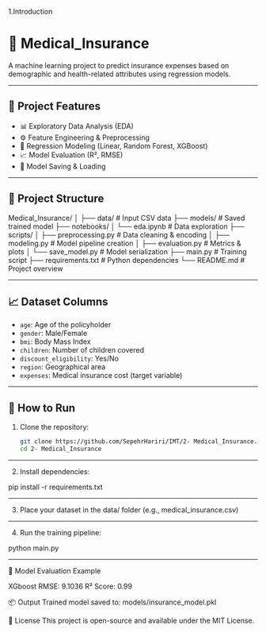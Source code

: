 1.Introduction

# 🧮 Medical_Insurance

A machine learning project to predict insurance expenses based on demographic and health-related attributes using regression models.

---

## 📌 Project Features

- 📊 Exploratory Data Analysis (EDA)
- ⚙️ Feature Engineering & Preprocessing
- 🧠 Regression Modeling (Linear, Random Forest, XGBoost)
- 📈 Model Evaluation (R², RMSE)
- 💾 Model Saving & Loading

---

## 📂 Project Structure

Medical_Insurance/
│
├── data/ # Input CSV data
├── models/ # Saved trained model
├── notebooks/
│ └── eda.ipynb # Data exploration
├── scripts/
│ ├── preprocessing.py # Data cleaning & encoding
│ ├── modeling.py # Model pipeline creation
│ ├── evaluation.py # Metrics & plots
│ └── save_model.py # Model serialization
├── main.py # Training script
├── requirements.txt # Python dependencies
└── README.md # Project overview


---

## 📈 Dataset Columns

- `age`: Age of the policyholder  
- `gender`: Male/Female  
- `bmi`: Body Mass Index  
- `children`: Number of children covered  
- `discount_eligibility`: Yes/No  
- `region`: Geographical area  
- `expenses`: Medical insurance cost (target variable)

---

## 🚀 How to Run

1. Clone the repository:
   ```bash
   git clone https://github.com/SepehrHariri/IMT/2- Medical_Insurance.git
   cd 2- Medical_Insurance

---------------------------------------------------------------------------------------------

2. Install dependencies:

pip install -r requirements.txt

---------------------------------------------------------------------------------------------

3. Place your dataset in the data/ folder (e.g., medical_insurance.csv)

---------------------------------------------------------------------------------------------

4. Run the training pipeline:

python main.py

---------------------------------------------------------------------------------------------

🧪 Model Evaluation Example

XGboost
RMSE: 9.1036 
R² Score: 0.99

📦 Output
Trained model saved to: models/insurance_model.pkl

📌 License
This project is open-source and available under the MIT License.